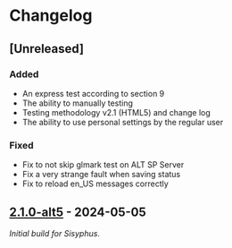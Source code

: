 # Changelog

## [Unreleased]

### Added

- An express test according to section 9
- The ability to manually testing
- Testing methodology v2.1 (HTML5) and change log
- The ability to use personal settings by the regular user

### Fixed

- Fix to not skip glmark test on ALT SP Server
- Fix a very strange fault when saving status
- Fix to reload en_US messages correctly

## [2.1.0-alt5] - 2024-05-05

_Initial build for Sisyphus_.

[2.1.0-alt5]: https://github.com/klark973/pc-test/releases/tag/2.1.0-alt5

